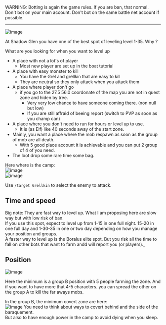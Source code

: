 WARNING: Botting is again the game rules. If you are ban, that normal.   
Don't bot on your main account.  Don't bot on the same battle net account if possible.  
 
---------------------

![image](https://github.com/EloiStree/HelloWarcraftQAXR/assets/20149493/b3ee0283-6340-49aa-bdbb-ba45d3df157b)

  

At Shadow Glen you have one of the best spot of leveling level 1-35.
Why ?

What are you looking for when you want to level up
- A place with not a lot's of player
  - Most new player are set up in the boat tutorial
- A place with easy monster to kill
  - You have the Grel and grellkin  that are easy to kill
  - They are neutral so they only attack when you attack them
- A place where player don't go
  - if you go to the 27.5 56.0 coordonate of the map you are not in quest zone and hiden by tree.
    - Very very low chance to have someone coming there. (non null but low)
    - If you are still affraid of beeing report (switch to PVP as soon as you champ can)
- A place where you don't need to run for hours or level up to use.
  - It is (as Elf) like 40 seconds away of the start zone. 
- Mainly, you want a place where the mob respawn as soon as the group of mob are all death.
  - With 5 good place account it is achievable and you can put 2 group of 4 of you need.
- The loot drop some rare time some bag.

  

Here where is the camp:  
![image](https://github.com/EloiStree/HelloWarcraftQAXR/assets/20149493/fb7257e0-e861-4f23-9d6b-962a05789aeb)  
![image](https://github.com/EloiStree/HelloWarcraftQAXR/assets/20149493/40ebe122-7272-4cf8-9f3c-ca0473f0c62f)



Use `/target Grellkin` to select the enemy to attack.


## Time and speed
Big note: They are fast way to level up. What I am proposing here are slow way but with low risk of ban.  
If you use this spot, expect to level up from 1-15 in one full night. 15-20 in one full day and 1-30-35 in one or two day depending on how you manage your position and groups.  
A faster way to level up is the Boralus elite spot. But you risk all the time to fall on other bots that want to farm andd will report you (or players)._


## Position

![image](https://github.com/EloiStree/HelloWarcraftQAXR/assets/20149493/ad24827b-50d7-44d4-8706-45c6cd621b62)

Here the minimum is a group B position with 5 people farming the zone.
And if you want to have more that 4-5 characters. you can spread the other on the group A to kill the far aways mobs.


In the group B, the minimum covert zone are here:   
![image](https://github.com/EloiStree/HelloWarcraftQAXR/assets/20149493/022b2823-8da9-4903-a2d9-5bda42e8fc4a)
You need to think about ways to covert behind and the side of the baraquement.   
But also to have enough power in the camp to avoid dying when you sleep.  





